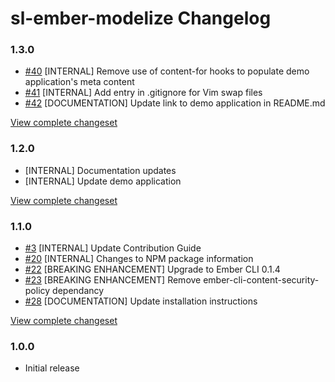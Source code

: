 # sl-ember-modelize Changelog

### 1.3.0

* [#40](https://github.com/softlayer/sl-ember-modelize/pull/40) [INTERNAL] Remove use of content-for hooks to populate demo application's meta content
* [#41](https://github.com/softlayer/sl-ember-modelize/pull/41) [INTERNAL] Add entry in .gitignore for Vim swap files
* [#42](https://github.com/softlayer/sl-ember-modelize/pull/42) [DOCUMENTATION] Update link to demo application in README.md

[View complete changeset](https://github.com/softlayer/sl-ember-modelize/compare/v1.2.0...v1.3.0)

### 1.2.0

* [INTERNAL] Documentation updates
* [INTERNAL] Update demo application

[View complete changeset](https://github.com/softlayer/sl-ember-modelize/compare/v1.1.0...v1.2.0)

### 1.1.0

* [#3](https://github.com/softlayer/sl-ember-modelize/pull/3) [INTERNAL] Update Contribution Guide
* [#20](https://github.com/softlayer/sl-ember-modelize/pull/20) [INTERNAL] Changes to NPM package information
* [#22](https://github.com/softlayer/sl-ember-modelize/pull/22) [BREAKING ENHANCEMENT] Upgrade to Ember CLI 0.1.4
* [#23](https://github.com/softlayer/sl-ember-modelize/pull/23) [BREAKING ENHANCEMENT] Remove ember-cli-content-security-policy dependancy
* [#28](https://github.com/softlayer/sl-ember-modelize/pull/28) [DOCUMENTATION] Update installation instructions

[View complete changeset](https://github.com/softlayer/sl-ember-modelize/compare/v1.0.0...v1.1.0)

### 1.0.0

* Initial release